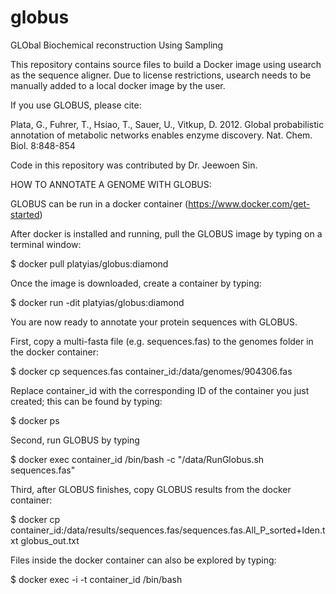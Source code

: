 # globus
GLObal Biochemical reconstruction Using Sampling

This repository contains source files to build a Docker image using usearch as the sequence aligner. Due to license restrictions, usearch needs to be manually added to a local docker image by the user.   

If you use GLOBUS, please cite:

Plata, G., Fuhrer, T., Hsiao, T., Sauer, U., Vitkup, D. 2012. Global probabilistic annotation of metabolic networks enables enzyme discovery. Nat. Chem. Biol. 8:848-854

Code in this repository was contributed by Dr. Jeewoen Sin. 

HOW TO ANNOTATE A GENOME WITH GLOBUS:

GLOBUS can be run in a docker container (https://www.docker.com/get-started)

After docker is installed and running, pull the GLOBUS image by typing on a terminal window:

$ docker pull platyias/globus:diamond

Once the image is downloaded, create a container by typing:

$ docker run -dit platyias/globus:diamond

You are now ready to annotate your protein sequences with GLOBUS.

First, copy a multi-fasta file (e.g. sequences.fas) to the genomes folder in the docker container:

$ docker cp sequences.fas container_id:/data/genomes/904306.fas
  
Replace container_id with the corresponding ID of the container you just created; this can be found by typing:
  
$ docker ps

Second, run GLOBUS by typing 

$ docker exec container_id /bin/bash -c "/data/RunGlobus.sh sequences.fas"
  
Third, after GLOBUS finishes, copy GLOBUS results from the docker container:

$ docker cp container_id:/data/results/sequences.fas/sequences.fas.All_P_sorted+Iden.txt globus_out.txt

Files inside the docker container can also be explored by typing:

$ docker exec -i -t container_id /bin/bash



